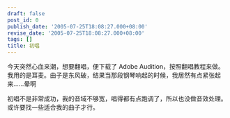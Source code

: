 ```yaml
---
draft: false
post_id: 0
publish_date: '2005-07-25T18:08:27.000+08:00'
revise_date: '2005-07-25T18:08:27.000+08:00'
tags: []
title: 初唱
---
```


今天突然心血来潮，想要翻唱，便下载了 Adobe Audition，按照翻唱教程来做。我用的是耳麦。曲子是东风破，结果当那段钢琴响起的时候，我居然有点紧张起来……晕啊

初唱不是非常成功，我的音域不够宽，唱得都有点跑调了，所以也没做音效处理。或许要找一些适合我的曲子才行。

